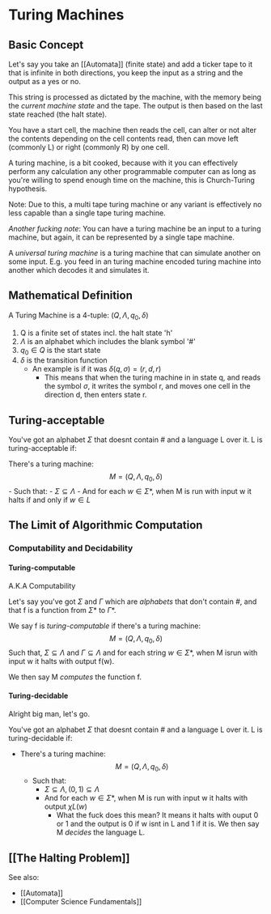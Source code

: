 # Turing Machines

## Basic Concept

Let's say you take an [[Automata]] (finite state) and add a ticker tape to it that is infinite in both directions, you keep the input as a string and the output as a yes or no.

This string is processed as dictated by the machine, with the memory being the *current machine state* and the tape. The output is then based on the last state reached (the halt state).

You have a start cell, the machine then reads the cell, can alter or not alter the contents depending on the cell contents read, then can move left (commonly L) or right (commonly R) by one cell.

A turing machine, is a bit cooked, because with it you can effectively perform any calculation any other programmable computer can as long as you're willing to spend enough time on the machine, this is Church-Turing hypothesis.

Note: Due to this, a multi tape turing machine or any variant is effectively no less capable than a single tape turing machine.

*Another fucking note*: You can have a turing machine be an input to a turing machine, but again, it can be represented by a single tape machine.

A *universal turing machine* is a turing machine that can simulate another on some input. E.g. you feed in an turing machine encoded turing machine into another which decodes it and simulates it.

## Mathematical Definition

A Turing Machine is a 4-tuple: $(Q,\Lambda,q_0,\delta)$

1. Q is a finite set of states incl. the halt state 'h'
2. $\Lambda$ is an alphabet which includes the blank symbol '#'
3. $q_0 \in Q$ is the start state
4. $\delta$ is the transition function
	- An example is if it was $\delta(q, \sigma) = (r, d, r)$ 
		- This means that when the turing machine in in state q, and reads the symbol $\sigma$, it writes the symbol r, and moves one cell in the direction d, then enters state r.

## Turing-acceptable

You've got an alphabet $\Sigma$ that doesnt contain # and a language L over it. L is turing-acceptable if:

There's a turing machine:
$$M=(Q, \Lambda, q_0, \delta)$$
	- Such that:
		- $\Sigma \subseteq \Lambda$
		- And for each $w \in \Sigma*$, when M is run with input w it halts if and only if $w \in L$  


## The Limit of Algorithmic Computation

### Computability and Decidability

#### Turing-computable

A.K.A Computability

Let's say you've got $\Sigma$ and $\Gamma$ which are *alphabets* that don't contain #, and that f is a function from $\Sigma*$ to $\Gamma*$. 

We say f is *turing-computable* if there's a turing machine:
$$M=(Q, \Lambda, q_0, \delta)$$
Such that, $\Sigma \subseteq \Lambda$ and $\Gamma \subseteq \Lambda$ and for each string $w \in \Sigma*$, when M isrun with input w it halts with output f(w). 

We then say M *computes* the function f.

#### Turing-decidable

Alright big man, let's go.

You've got an alphabet $\Sigma$ that doesnt contain # and a language L over it. L is turing-decidable if:
- There's a turing machine:
$$M=(Q, \Lambda, q_0, \delta)$$
	- Such that:
		- $\Sigma \subseteq \Lambda, (0, 1) \subseteq \Lambda$
		- And for each $w \in \Sigma*$, when M is run with input w it halts with output $\chi L(w)$ 
			- What the fuck does this mean? It means it halts with ouput 0 or 1 and the output is 0 if w isnt in L and 1 if it is. We then say M *decides* the language L.

## [[The Halting Problem]]


See also:
- [[Automata]]
- [[Computer Science Fundamentals]]